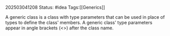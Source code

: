 202503041208
Status: #idea
Tags:[[Generics]]

A generic class is a class with type parameters that can be used in place of types to define the class' members. A generic class' type parameters appear in angle brackets (<>) after the class name.